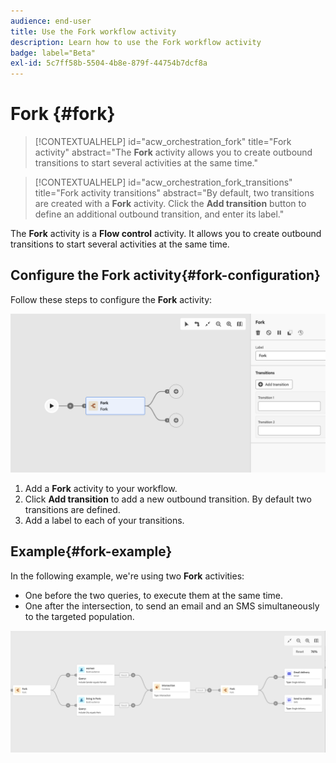```yaml
---
audience: end-user
title: Use the Fork workflow activity
description: Learn how to use the Fork workflow activity
badge: label="Beta"
exl-id: 5c7ff58b-5504-4b8e-879f-44754b7dcf8a
---
```

# Fork {#fork}

>[!CONTEXTUALHELP]
>id="acw_orchestration_fork"
>title="Fork activity"
>abstract="The **Fork** activity allows you to create outbound transitions to start several activities at the same time."


>[!CONTEXTUALHELP]
>id="acw_orchestration_fork_transitions"
>title="Fork activity transitions"
>abstract="By default, two transitions are created with a **Fork** activity. Click the **Add transition** button to define an additional outbound transition, and enter its label."

The **Fork** activity is a **Flow control** activity. It allows you to create outbound transitions to start several activities at the same time.

## Configure the Fork activity{#fork-configuration}

Follow these steps to configure the **Fork** activity:

![](../assets/workflow-fork.png)

1. Add a **Fork** activity to your workflow.
1. Click **Add transition** to add a new outbound transition. By default two transitions are defined.
1. Add a label to each of your transitions. 

## Example{#fork-example}

In the following example, we're using two **Fork** activities:

* One before the two queries, to execute them at the same time.
* One after the intersection, to send an email and an SMS simultaneously to the targeted population.

![](../assets/workflow-fork-example.png)

